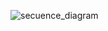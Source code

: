 ![secuence_diagram](http://www.plantuml.com/plantuml/proxy?src=https://raw.githubusercontent.com/Ruskab/userRegistrationTDD/master/registrationFeature.puml&fmt=png)
